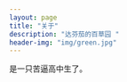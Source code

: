 ```yaml
---
layout: page
title: "关于"
description: "达芬茄的百草园 " 
header-img: "img/green.jpg"
---
```


是一只苦逼高中生了。





